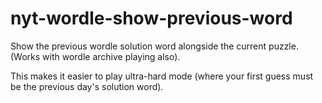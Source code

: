# nyt-wordle-show-previous-word

Show the previous wordle solution word alongside the current puzzle.
(Works with wordle archive playing also).

This makes it easier to play ultra-hard mode (where your first guess must be the previous day's solution word).
